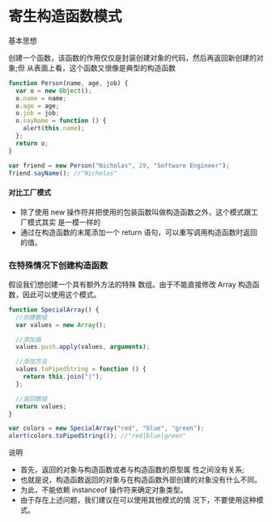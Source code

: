 # 寄生构造函数模式

基本思想

创建一个函数，该函数的作用仅仅是封装创建对象的代码，然后再返回新创建的对象;但 从表面上看，这个函数又很像是典型的构造函数

```javascript
function Person(name, age, job) {
  var o = new Object();
  o.name = name;
  o.age = age;
  o.job = job;
  o.sayName = function () {
    alert(this.name);
  };
  return o;
}

var friend = new Person("Nicholas", 29, "Software Engineer");
friend.sayName(); //"Nicholas"
```

#### 对比工厂模式

- 除了使用 new 操作符并把使用的包装函数叫做构造函数之外，这个模式跟工厂模式其实 是一模一样的
- 通过在构造函数的末尾添加一个 return 语句，可以重写调用构造函数时返回的值。

### 在特殊情况下创建构造函数

假设我们想创建一个具有额外方法的特殊
数组。由于不能直接修改 Array 构造函数，因此可以使用这个模式。

```javascript
function SpecialArray() {
  //创建数组
  var values = new Array();

  //添加值
  values.push.apply(values, arguments);

  //添加方法
  values.toPipedString = function () {
    return this.join("|");
  };

  //返回数组
  return values;
}

var colors = new SpecialArray("red", "blue", "green");
alert(colors.toPipedString()); //"red|blue|green"
```

说明

- 首先，返回的对象与构造函数或者与构造函数的原型属 性之间没有关系;
- 也就是说，构造函数返回的对象与在构造函数外部创建的对象没有什么不同。
- 为此，不能依赖 instanceof 操作符来确定对象类型。
- 由于存在上述问题，我们建议在可以使用其他模式的情 况下，不要使用这种模式。
